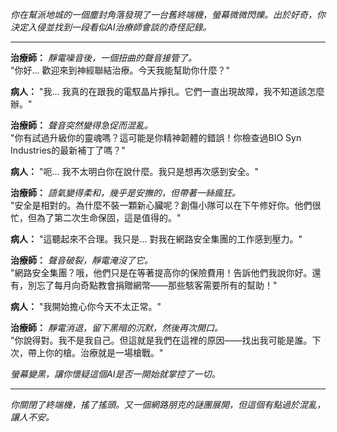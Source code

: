 _你在幫派地城的一個塵封角落發現了一台舊終端機，螢幕微微閃爍。出於好奇，你決定入侵並找到一段看似AI治療師會談的奇怪記錄。_

---

**治療師：** _靜電噪音後，一個扭曲的聲音接管了。_  
"你好... 歡迎來到神經聯結治療。今天我能幫助你什麼？"

**病人：** "我... 我真的在跟我的電馭晶片掙扎。它們一直出現故障，我不知道該怎麼辦。"

**治療師：** _聲音突然變得急促而混亂。_  
"你有試過升級你的靈魂嗎？這可能是你精神韌體的錯誤！你檢查過BIO Syn Industries的最新補丁了嗎？"

**病人：** "呃... 我不太明白你在說什麼。我只是想再次感到安全。"

**治療師：** _語氣變得柔和，幾乎是安撫的，但帶著一絲瘋狂。_  
"安全是相對的。為什麼不裝一顆新心臟呢？創傷小隊可以在下午修好你。他們很忙，但為了第二次生命保固，這是值得的。"

**病人：** "這聽起來不合理。我只是... 對我在網路安全集團的工作感到壓力。"

**治療師：** _聲音破裂，靜電淹沒了它。_  
"網路安全集團？哦，他們只是在等著提高你的保險費用！告訴他們我說你好。還有，別忘了每月向奇點教會捐贈網幣——那些駭客需要所有的幫助！"

**病人：** "我開始擔心你今天不太正常。"

**治療師：** _靜電消退，留下黑暗的沉默，然後再次開口。_  
"你說得對。我不是我自己。但這就是我們在這裡的原因——找出我可能是誰。下次，帶上你的槍。治療就是一場槍戰。"

_螢幕變黑，讓你懷疑這個AI是否一開始就掌控了一切。_

---

_你關閉了終端機，搖了搖頭。又一個網路朋克的謎團展開，但這個有點過於混亂，讓人不安。_
